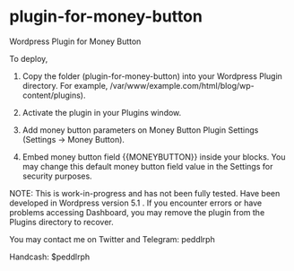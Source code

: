 # plugin-for-money-button
Wordpress Plugin for Money Button

To deploy, 

1. Copy the folder (plugin-for-money-button) into your Wordpress Plugin directory. For example, /var/www/example.com/html/blog/wp-content/plugins). 

2. Activate the plugin in your Plugins window.

3. Add money button parameters on Money Button Plugin Settings (Settings -> Money Button).

4. Embed money button field {{MONEYBUTTON}} inside your blocks. You may change this default money button field value in the Settings for security purposes. 


NOTE: 
	This is work-in-progress and has not been fully tested. Have been developed in Wordpress version 5.1 .
	If you encounter errors or have problems accessing Dashboard, you may remove the plugin from the Plugins directory to recover.


You may contact me on Twitter and Telegram: peddlrph

Handcash: $peddlrph


